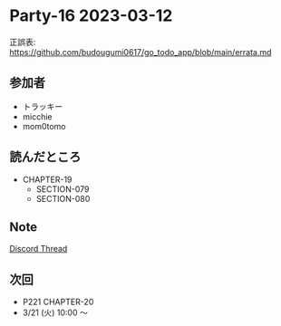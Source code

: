 # Party-16 2023-03-12
正誤表: https://github.com/budougumi0617/go_todo_app/blob/main/errata.md

## 参加者
- トラッキー
- micchie
- mom0tomo

## 読んだところ
- CHAPTER-19
  - SECTION-079
  - SECTION-080

## Note
[Discord Thread](https://discord.com/channels/689414179752247409/725156029033218080/1084277053903351868)

## 次回
- P221 CHAPTER-20
- 3/21 (火) 10:00 〜

